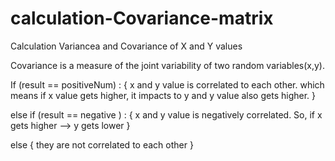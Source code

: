 # calculation-Covariance-matrix
Calculation Variancea and Covariance of X and Y values 


Covariance is a measure of the joint variability of two random variables(x,y). 

If (result == positiveNum) : 
 { x and y value is correlated to each other. which means 
    if x value gets higher, 
      it impacts to y and y value also gets higher. }
      
      
else if (result == negative ) :
{ x and y value is negatively correlated. So, if x gets higher --> y gets lower }


else { they are not correlated to each other }



